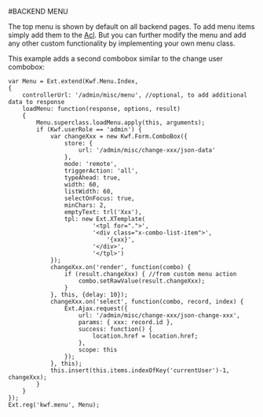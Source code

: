 #BACKEND MENU

The top menu is shown by default on all backend pages. To add menu items simply add them to the [Acl](../acl.md). But you can further modify the menu and add any other custom functionality by implementing your own menu class.

This example adds a second combobox similar to the change user combobox:

    var Menu = Ext.extend(Kwf.Menu.Index,
    {
        controllerUrl: '/admin/misc/menu', //optional, to add additional data to response
        loadMenu: function(response, options, result)
        {
            Menu.superclass.loadMenu.apply(this, arguments);
            if (Kwf.userRole == 'admin') {
                var changeXxx = new Kwf.Form.ComboBox({
                    store: {
                        url: '/admin/misc/change-xxx/json-data'
                    },
                    mode: 'remote',
                    triggerAction: 'all',
                    typeAhead: true,
                    width: 60,
                    listWidth: 60,
                    selectOnFocus: true,
                    minChars: 2,
                    emptyText: trl('Xxx'),
                    tpl: new Ext.XTemplate(
                            '<tpl for=".">',
                            '<div class="x-combo-list-item">',
                                '{xxx}',
                            '</div>',
                            '</tpl>')
                });
                changeXxx.on('render', function(combo) {
                    if (result.changeXxx) { //from custom menu action
                        combo.setRawValue(result.changeXxx);
                    }
                }, this, {delay: 10});
                changeXxx.on('select', function(combo, record, index) {
                    Ext.Ajax.request({
                        url: '/admin/misc/change-xxx/json-change-xxx',
                        params: { xxx: record.id },
                        success: function() {
                            location.href = location.href;
                        },
                        scope: this
                    });
                }, this);
                this.insert(this.items.indexOfKey('currentUser')-1, changeXxx);
            }
        }
    });
    Ext.reg('kwf.menu', Menu);
     